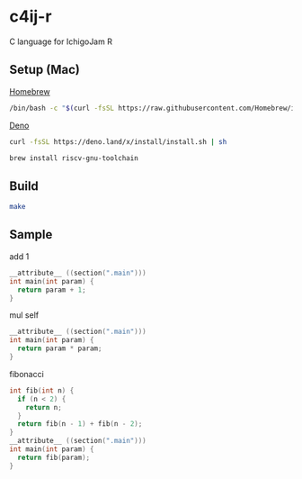 # c4ij-r

C language for IchigoJam R

## Setup (Mac)

[Homebrew](https://brew.sh/)
```sh
/bin/bash -c "$(curl -fsSL https://raw.githubusercontent.com/Homebrew/install/HEAD/install.sh)"
```

[Deno](https://deno.land/)
```sh
curl -fsSL https://deno.land/x/install/install.sh | sh
```

```sh
brew install riscv-gnu-toolchain
```

## Build

```sh
make
```

## Sample

add 1
```c
__attribute__ ((section(".main")))
int main(int param) {
  return param + 1;
}
```

mul self
```c
__attribute__ ((section(".main")))
int main(int param) {
  return param * param;
}
```

fibonacci
```c
int fib(int n) {
  if (n < 2) {
    return n;
  }
  return fib(n - 1) + fib(n - 2);
}
__attribute__ ((section(".main")))
int main(int param) {
  return fib(param);
}
```
